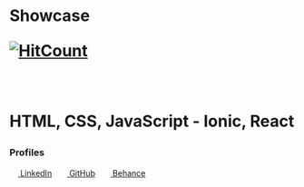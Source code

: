 # Showcase<p>[![HitCount](http://hits.dwyl.com/dwyl/start-here.svg)](http://hits.dwyl.com/dwyl/start-here)<p></br><p>HTML, CSS, JavaScript - Ionic, React<p>

<h3>Profiles</h3>

<a href="https://www.linkedin.com/in/le-roi-claassen-front-end/"><img src="https://i.stack.imgur.com/gVE0j.png" width="15px">&nbsp;LinkedIn</a>
&nbsp;
<a href="https://github.com/Le-Roi777"><img src="https://github.githubassets.com/favicons/favicon.png" width="15px">&nbsp;GitHub</a>
&nbsp;
<a href="https://www.behance.net/Le-Roi"><img src="https://a5.behance.net/25c23a486e82fb34a8df59aa5c452bc9b91cd2ea/img/site/favicon.ico?cb=264615658" width="15px">&nbsp;Behance</a>
